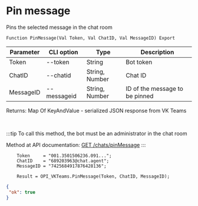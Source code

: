 ﻿---
sidebar_position: 9
---

# Pin message
 Pins the selected message in the chat room



`Function PinMessage(Val Token, Val ChatID, Val MessageID) Export`

  | Parameter | CLI option | Type | Description |
  |-|-|-|-|
  | Token | --token | String | Bot token |
  | ChatID | --chatid | String, Number | Chat ID |
  | MessageID | --messageid | String, Number | ID of the message to be pinned |

  
  Returns:  Map Of KeyAndValue - serialized JSON response from VK Teams

<br/>

:::tip
To call this method, the bot must be an administrator in the chat room

 Method at API documentation: [GET /chats/pinMessage](https://teams.vk.com/botapi/#/chats/get_chats_pinMessage)
:::
<br/>


```bsl title="Code example"
    Token     = "001.3501506236.091...";
    ChatID    = "689203963@chat.agent";
    MessageID = "7425684917876428136";

    Result = OPI_VKTeams.PinMessage(Token, ChatID, MessageID);
```
 



```json title="Result"
{
 "ok": true
}
```
